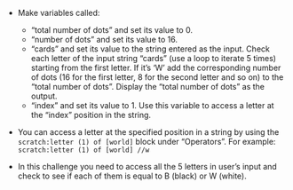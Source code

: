 - Make variables called:
    
    - “total number of dots” and set its value to 0.
    - “number of dots” and set its value to 16.
    - “cards” and set its value to the string entered as the input. Check each letter of the input string “cards” (use a loop to iterate 5 times) starting from the first letter. If it’s ‘W’ add the corresponding number of dots (16 for the first letter, 8 for the second letter and so on) to the “total number of dots”. Display the “total number of dots” as the output.
    - “index” and set its value to 1. Use this variable to access a letter at the “index” position in the string.

- You can access a letter at the specified position in a string by using the `scratch:letter (1) of [world]` block under “Operators”. For example: `scratch:letter (1) of [world] //w`

- In this challenge you need to access all the 5 letters in user’s input and check to see if each of them is equal to B (black) or W (white).